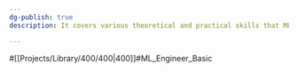 ```yaml
---
dg-publish: true
description: It covers various theoretical and practical skills that ML engineers should have

---
```

#[[Projects/Library/400/400\|400]]#ML_Engineer_Basic


